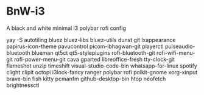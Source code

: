 ﻿# BnW-i3
 A black and white minimal i3 polybar rofi config

yay -S autotiling bluez bluez-libs bluez-utils dunst git lxappearance papirus-icon-theme pavucontrol picom-ibhagwan-git playerctl pulseaudio-bluetooth blueman qt5ct qt5-styleplugins rofi-bluetooth-git rofi-wifi-menu-git rofi-power-menu-git cava gparted libreoffice-fresh tty-clock-git flameshot unzip timeshift visual-studio-code-bin whatsapp-for-linux spotify clight clipit octopi i3lock-fancy ranger polybar rofi polkit-gnome xorg-xinput brave-bin fish kitty pcmanfm github-desktop-bin htop neofetch brightnessctl
